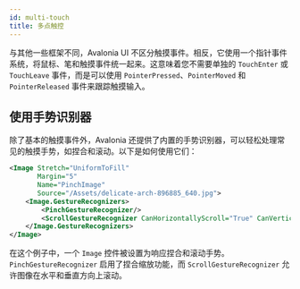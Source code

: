 ```yaml
---
id: multi-touch
title: 多点触控
---
```


与其他一些框架不同，Avalonia UI 不区分触摸事件。相反，它使用一个指针事件系统，将鼠标、笔和触摸事件统一起来。这意味着您不需要单独的 `TouchEnter` 或 `TouchLeave` 事件，而是可以使用 `PointerPressed`、`PointerMoved` 和 `PointerReleased` 事件来跟踪触摸输入。


## 使用手势识别器

除了基本的触摸事件外，Avalonia 还提供了内置的手势识别器，可以轻松处理常见的触摸手势，如捏合和滚动。以下是如何使用它们：

```xml
<Image Stretch="UniformToFill"
       Margin="5"
       Name="PinchImage"
       Source="/Assets/delicate-arch-896885_640.jpg">
    <Image.GestureRecognizers>
        <PinchGestureRecognizer/>
        <ScrollGestureRecognizer CanHorizontallyScroll="True" CanVerticallyScroll="True"/>
    </Image.GestureRecognizers>
</Image>
```

在这个例子中，一个 `Image` 控件被设置为响应捏合和滚动手势。`PinchGestureRecognizer` 启用了捏合缩放功能，而 `ScrollGestureRecognizer` 允许图像在水平和垂直方向上滚动。









